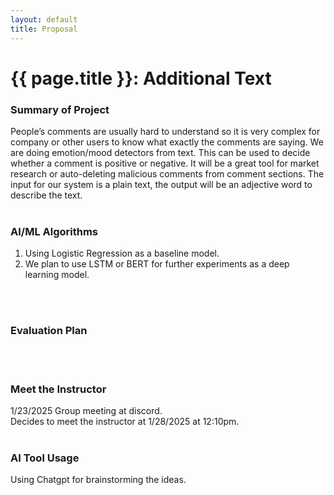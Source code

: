 ```yaml
---
layout: default
title: Proposal
---
```


# {{ page.title }}: Additional Text


### Summary of Project
People’s comments are usually hard to understand so it is very complex for company or other users to know what exactly the comments are saying. We are doing emotion/mood detectors from text. This can be used to decide whether a comment is positive or negative. It will be a great tool for market research or auto-deleting malicious comments from comment sections. The input for our system is a plain text, the output will be an adjective word to describe the text.
<br>
<br>

### AI/ML Algorithms<br />
1. Using Logistic Regression as a baseline model.<br />
2. We plan to use LSTM or BERT for further experiments as a deep learning model.
<br>
<br>

### Evaluation Plan
<br>
<br>

### Meet the Instructor<br />
1/23/2025 Group meeting at discord.<br />
Decides to meet the instructor at 1/28/2025 at 12:10pm.
<br>
<br>

### AI Tool Usage<br />
Using Chatgpt for brainstorming the ideas.
<br>
<br>

